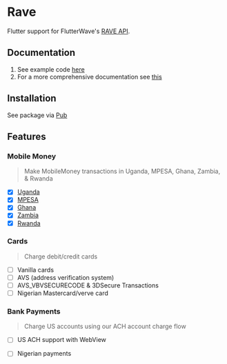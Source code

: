 # Rave

Flutter support for FlutterWave's [RAVE API](https://rave.flutterwave.com/login).

## Documentation
1. See example code [here](https://github.com/as1ndu/rave/tree/master/example)
2. For a more comprehensive documentation see [this](https://pub.dev/documentation/rave/latest/rave/Rave-class.html)

## Installation

See package via [Pub](https://pub.dev/packages/rave)

## Features

### Mobile Money

> Make MobileMoney transactions in  Uganda,  MPESA, Ghana, Zambia, & Rwanda

- [X] [Uganda](#)
- [X] [MPESA](#)
- [X] [Ghana](#)
- [X] [Zambia](#)
- [X] [Rwanda](#)

### Cards

> Charge debit/credit cards

- [ ] Vanilla cards
- [ ] AVS (address verification system) 
- [ ] AVS_VBVSECURECODE & 3DSecure Transactions
- [ ] Nigerian Mastercard/verve card

### Bank Payments

> Charge US accounts using our ACH account charge flow

- [ ] US ACH support with WebView
- [ ] Nigerian payments

